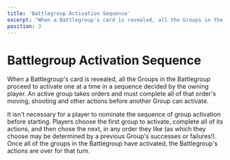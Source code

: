 ```yaml
---
title: 'Battlegroup Activation Sequence'
excerpt: "When a Battlegroup's card is revealed, all the Groups in the Battlegroup proceed to activate one at a time in a sequence decided by the owning player."
position: 3
---
```


# Battlegroup Activation Sequence

When a Battlegroup's card is revealed, all the Groups in the Battlegroup proceed to activate one at a time in a sequence decided by the owning player. An active group takes orders and must complete all of that order's moving, shooting and other actions before another Group can activate.

It isn't necessary for a player to nominate the sequence of group activation before starting. Players choose the first group to activate, complete all of its actions, and then chose the next, in any order they like (as which they choose may be determined by a previous Group's successes or failures!). Once all of the groups in the Battlegroup have activated, the Battlegroup's actions are over for that turn.
